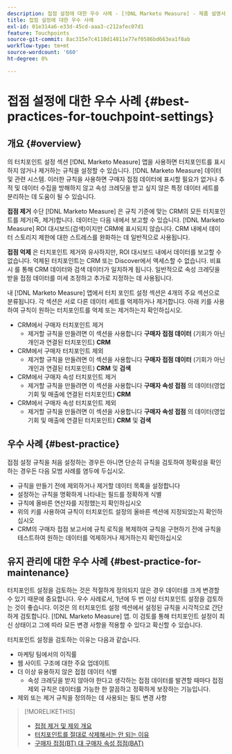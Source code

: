 ```yaml
---
description: 접점 설정에 대한 우수 사례 - [!DNL Marketo Measure] - 제품 설명서
title: 접점 설정에 대한 우수 사례
exl-id: 01e314a6-e33d-45cd-aaa3-c212afec07d1
feature: Touchpoints
source-git-commit: 8ac315e7c4110d14811e77ef0586bd663ea1f8ab
workflow-type: tm+mt
source-wordcount: '660'
ht-degree: 0%

---
```


# 접점 설정에 대한 우수 사례 {#best-practices-for-touchpoint-settings}

## 개요 {#overview}

의 터치포인트 설정 섹션 [!DNL Marketo Measure] 앱을 사용하면 터치포인트를 표시하지 않거나 제거하는 규칙을 설정할 수 있습니다. [!DNL Marketo Measure] 데이터 및 관련 시스템. 이러한 규칙을 사용하면 구매자 접점 데이터에 표시할 필요가 없거나 추적 및 데이터 수집을 방해하지 않고 속성 크레딧을 받고 싶지 않은 특정 데이터 세트를 분리하는 데 도움이 될 수 있습니다.

**접점 제거** 수단 [!DNL Marketo Measure] 은 규칙 기준에 맞는 CRM의 모든 터치포인트를 제거(즉, 제거)합니다. 데이터는 다음 내에서 보고할 수 있습니다. [!DNL Marketo Measure] ROI 대시보드(검색)이지만 CRM에 표시되지 않습니다. CRM 내에서 데이터 스토리지 제한에 대한 스트레스를 완화하는 데 일반적으로 사용됩니다.

**접점 억제** 은 터치포인트 제거와 유사하지만, ROI 대시보드 내에서 데이터를 보고할 수 없습니다. 억제된 터치포인트는 CRM 또는 Discover에서 액세스할 수 없습니다. 비표시 를 통해 CRM 데이터와 검색 데이터가 일치하게 됩니다. 일반적으로 속성 크레딧을 받을 접점 데이터를 미세 조정하고 추가로 지정하는 데 사용됩니다.

내 [!DNL Marketo Measure] 앱에서 터치 포인트 설정 섹션은 4개의 주요 섹션으로 분류됩니다. 각 섹션은 서로 다른 데이터 세트를 억제하거나 제거합니다. 아래 키를 사용하여 규칙이 원하는 터치포인트를 억제 또는 제거하는지 확인하십시오.

* CRM에서 구매자 터치포인트 제거
   * 제거할 규칙을 만들려면 이 섹션을 사용합니다 **구매자 접점 데이터** (기회가 아닌 개인과 연결된 터치포인트) **CRM**
* CRM에서 구매자 터치포인트 제외
   * 제거할 규칙을 만들려면 이 섹션을 사용합니다 **구매자 접점 데이터** (기회가 아닌 개인과 연결된 터치포인트) **CRM** 및 **검색**
* CRM에서 구매자 속성 터치포인트 제거
   * 제거할 규칙을 만들려면 이 섹션을 사용합니다 **구매자 속성 접점** 의 데이터(영업 기회 및 매출에 연결된 터치포인트) **CRM**
* CRM에서 구매자 속성 터치포인트 제외
   * 제거할 규칙을 만들려면 이 섹션을 사용합니다 **구매자 속성 접점** 의 데이터(영업 기회 및 매출에 연결된 터치포인트) **CRM** 및 **검색**

## 우수 사례 {#best-practice}

접점 설정 규칙을 처음 설정하는 경우든 아니면 단순히 규칙을 검토하여 정확성을 확인하는 경우든 다음 모범 사례를 염두에 두십시오.

* 규칙을 만들기 전에 제외하거나 제거할 데이터 목록을 설정합니다
* 설정하는 규칙을 명확하게 나타내는 필드를 정확하게 식별
* 규칙에 올바른 연산자를 지정했는지 확인하십시오
* 위의 키를 사용하여 규칙이 터치포인트 설정의 올바른 섹션에 지정되었는지 확인하십시오
* CRM의 구매자 접점 보고서에 규칙 로직을 복제하여 규칙을 구현하기 전에 규칙을 테스트하여 원하는 데이터를 억제하거나 제거하는지 확인하십시오

## 유지 관리에 대한 우수 사례 {#best-practice-for-maintenance}

터치포인트 설정을 검토하는 것은 적절하게 정의되지 않은 경우 데이터를 크게 변경할 수 있기 때문에 중요합니다. 우수 사례로서, 1년에 두 번 이상 터치포인트 설정을 검토하는 것이 좋습니다. 이것은 의 터치포인트 설정 섹션에서 설정된 규칙을 시각적으로 간단하게 검토합니다. [!DNL Marketo Measure] 앱. 이 검토를 통해 터치포인트 설정이 최신 상태이고 그에 따라 모든 변경 사항을 적용할 수 있다고 확신할 수 있습니다.

터치포인트 설정을 검토하는 이유는 다음과 같습니다.

* 마케팅 팀에서의 이직률
* 웹 사이트 구조에 대한 주요 업데이트
* 더 이상 유용하지 않은 접점 데이터 식별
   * 속성 크레딧을 받지 않아야 한다고 생각하는 접점 데이터를 발견할 때마다 접점 제외 규칙은 데이터를 가능한 한 깔끔하고 정확하게 보장하는 기능입니다.
* 제외 또는 제거 규칙을 정의하는 데 사용되는 필드 변경 사항

>[!MORELIKETHIS]
>
>* [접점 제거 및 제외 개요](/help/advanced-marketo-measure-features/touchpoint-settings/touchpoint-removal-and-touchpoint-suppression.md)
>* [터치포인트를 절대로 삭제해서는 안 되는 이유](/help/advanced-marketo-measure-features/touchpoint-settings/why-you-should-never-delete-touchpoints.md)
>* [구매자 접점(BT) 대 구매자 속성 접점(BAT)](/help/configuration-and-setup/getting-started-with-marketo-measure/difference-between-buyer-touchpoints-and-buyer-attribution-touchpoints.md)
